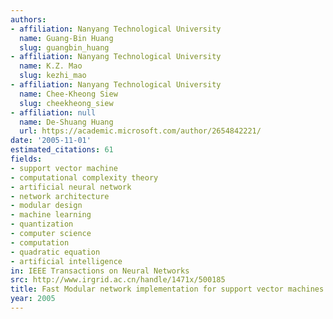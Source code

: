```yaml
---
authors:
- affiliation: Nanyang Technological University
  name: Guang-Bin Huang
  slug: guangbin_huang
- affiliation: Nanyang Technological University
  name: K.Z. Mao
  slug: kezhi_mao
- affiliation: Nanyang Technological University
  name: Chee-Kheong Siew
  slug: cheekheong_siew
- affiliation: null
  name: De-Shuang Huang
  url: https://academic.microsoft.com/author/2654842221/
date: '2005-11-01'
estimated_citations: 61
fields:
- support vector machine
- computational complexity theory
- artificial neural network
- network architecture
- modular design
- machine learning
- quantization
- computer science
- computation
- quadratic equation
- artificial intelligence
in: IEEE Transactions on Neural Networks
src: http://www.irgrid.ac.cn/handle/1471x/500185
title: Fast Modular network implementation for support vector machines
year: 2005
---
```

